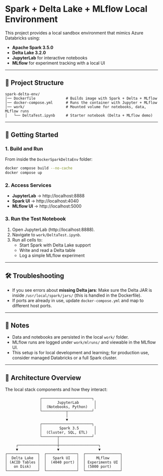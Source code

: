 # Spark + Delta Lake + MLflow Local Environment

This project provides a local sandbox environment that mimics Azure Databricks using:
- **Apache Spark 3.5.0**
- **Delta Lake 3.2.0**
- **JupyterLab** for interactive notebooks
- **MLflow** for experiment tracking with a local UI

---

## 📂 Project Structure
```
spark-delta-env/
│── Dockerfile              # Builds image with Spark + Delta + MLflow
│── docker-compose.yml      # Runs the container with Jupyter + MLflow
│── work/                   # Mounted volume for notebooks, data, MLflow runs
│   └── DeltaTest.ipynb     # Starter notebook (Delta + MLflow demo)
```

---

## 🚀 Getting Started

### 1. Build and Run
From inside the `DockerSparkDeltaEnv` folder:

```bash
docker compose build --no-cache
docker compose up
```

### 2. Access Services
- **JupyterLab** → http://localhost:8888  
- **Spark UI** → http://localhost:4040  
- **MLflow UI** → http://localhost:5000  

### 3. Run the Test Notebook
1. Open JupyterLab (http://localhost:8888).  
2. Navigate to `work/DeltaTest.ipynb`.  
3. Run all cells to:
   - Start Spark with Delta Lake support
   - Write and read a Delta table
   - Log a simple MLflow experiment

---

## 🛠 Troubleshooting

- If you see errors about **missing Delta jars**:
  Make sure the Delta JAR is inside `/usr/local/spark/jars/` (this is handled in the Dockerfile).
- If ports are already in use, update `docker-compose.yml` and map to different host ports.

---

## 📌 Notes
- Data and notebooks are persisted in the local `work/` folder.  
- MLflow runs are logged under `work/mlruns/` and viewable in the MLflow UI.  
- This setup is for local development and learning; for production use, consider managed Databricks or a full Spark cluster.

---

## 🔎 Architecture Overview
The local stack components and how they interact:

```text
                ┌───────────────────────┐
                │       JupyterLab       │
                │  (Notebooks, Python)   │
                └───────────┬───────────┘
                            │
                            ▼
                ┌───────────────────────┐
                │        Spark 3.5       │
                │  (Cluster, SQL, ETL)   │
                └───────┬───────────────┘
                        │
     ┌──────────────────┼──────────────────┐
     ▼                  ▼                  ▼
┌──────────────┐  ┌──────────────┐  ┌────────────────┐
│  Delta Lake  │  │   Spark UI   │  │     MLflow     │
│ (ACID Tables │  │  (4040 port) │  │ Experiments UI │
│   on Disk)   │  │              │  │ (5000 port)    │
└──────────────┘  └──────────────┘  └────────────────┘
``` 
